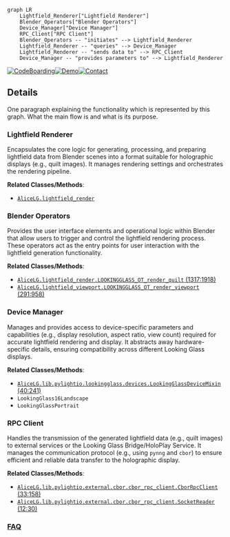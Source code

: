 ```mermaid
graph LR
    Lightfield_Renderer["Lightfield Renderer"]
    Blender_Operators["Blender Operators"]
    Device_Manager["Device Manager"]
    RPC_Client["RPC Client"]
    Blender_Operators -- "initiates" --> Lightfield_Renderer
    Lightfield_Renderer -- "queries" --> Device_Manager
    Lightfield_Renderer -- "sends data to" --> RPC_Client
    Device_Manager -- "provides parameters to" --> Lightfield_Renderer
```

[![CodeBoarding](https://img.shields.io/badge/Generated%20by-CodeBoarding-9cf?style=flat-square)](https://github.com/CodeBoarding/CodeBoarding)[![Demo](https://img.shields.io/badge/Try%20our-Demo-blue?style=flat-square)](https://www.codeboarding.org/demo)[![Contact](https://img.shields.io/badge/Contact%20us%20-%20contact@codeboarding.org-lightgrey?style=flat-square)](mailto:contact@codeboarding.org)

## Details

One paragraph explaining the functionality which is represented by this graph. What the main flow is and what is its purpose.

### Lightfield Renderer
Encapsulates the core logic for generating, processing, and preparing lightfield data from Blender scenes into a format suitable for holographic displays (e.g., quilt images). It manages rendering settings and orchestrates the rendering pipeline.


**Related Classes/Methods**:

- <a href="https://github.com/regcs/AliceLG/blob/master/lightfield_render.py" target="_blank" rel="noopener noreferrer">`AliceLG.lightfield_render`</a>


### Blender Operators
Provides the user interface elements and operational logic within Blender that allow users to trigger and control the lightfield rendering process. These operators act as the entry points for user interaction with the lightfield generation functionality.


**Related Classes/Methods**:

- <a href="https://github.com/regcs/AliceLG/blob/master/lightfield_render.py#L1317-L1918" target="_blank" rel="noopener noreferrer">`AliceLG.lightfield_render.LOOKINGGLASS_OT_render_quilt` (1317:1918)</a>
- <a href="https://github.com/regcs/AliceLG/blob/master/lightfield_viewport.py#L291-L958" target="_blank" rel="noopener noreferrer">`AliceLG.lightfield_viewport.LOOKINGGLASS_OT_render_viewport` (291:958)</a>


### Device Manager
Manages and provides access to device-specific parameters and capabilities (e.g., display resolution, aspect ratio, view count) required for accurate lightfield rendering and display. It abstracts away hardware-specific details, ensuring compatibility across different Looking Glass displays.


**Related Classes/Methods**:

- <a href="https://github.com/regcs/AliceLG/blob/master/lib/pylightio/lookingglass/devices.py#L40-L241" target="_blank" rel="noopener noreferrer">`AliceLG.lib.pylightio.lookingglass.devices.LookingGlassDeviceMixin` (40:241)</a>
- `LookingGlass16Landscape`
- `LookingGlassPortrait`


### RPC Client
Handles the transmission of the generated lightfield data (e.g., quilt images) to external services or the Looking Glass Bridge/HoloPlay Service. It manages the communication protocol (e.g., using `pynng` and `cbor`) to ensure efficient and reliable data transfer to the holographic display.


**Related Classes/Methods**:

- <a href="https://github.com/regcs/AliceLG/blob/master/lib/pylightio/external/cbor/cbor_rpc_client.py#L33-L158" target="_blank" rel="noopener noreferrer">`AliceLG.lib.pylightio.external.cbor.cbor_rpc_client.CborRpcClient` (33:158)</a>
- <a href="https://github.com/regcs/AliceLG/blob/master/lib/pylightio/external/cbor/cbor_rpc_client.py#L12-L30" target="_blank" rel="noopener noreferrer">`AliceLG.lib.pylightio.external.cbor.cbor_rpc_client.SocketReader` (12:30)</a>




### [FAQ](https://github.com/CodeBoarding/GeneratedOnBoardings/tree/main?tab=readme-ov-file#faq)